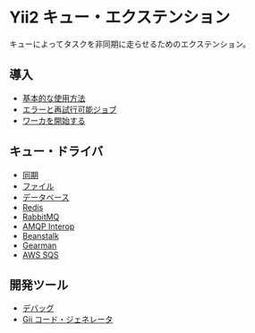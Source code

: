 Yii2 キュー・エクステンション
=============================

キューによってタスクを非同期に走らせるためのエクステンション。

導入
----

* [基本的な使用方法](usage.md)
* [エラーと再試行可能ジョブ](retryable.md)
* [ワーカを開始する](worker.md)

キュー・ドライバ
----------------

* [同期](driver-sync.md)
* [ファイル](driver-file.md)
* [データベース](driver-db.md)
* [Redis](driver-redis.md)
* [RabbitMQ](driver-amqp.md)
* [AMQP Interop](driver-amqp-interop.md)
* [Beanstalk](driver-beanstalk.md)
* [Gearman](driver-gearman.md)
* [AWS SQS](driver-sqs.md)

開発ツール
----------

* [デバッグ](debug.md)
* [Gii コード・ジェネレータ](gii.md)
